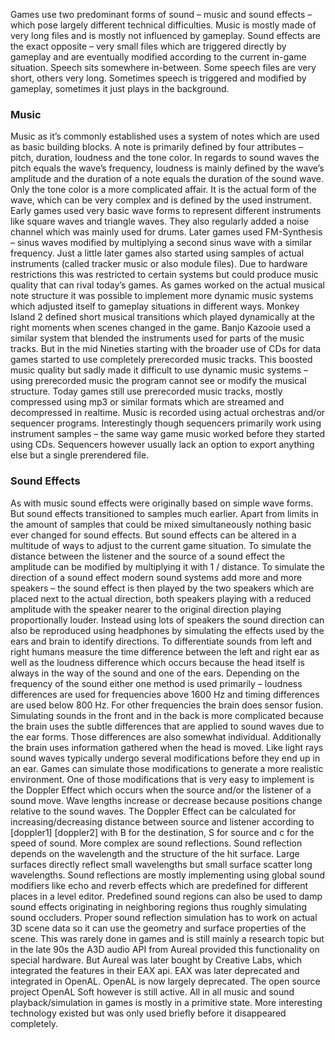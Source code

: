 Games use two predominant forms of sound – music and sound effects – which pose largely different technical difficulties.
Music is mostly made of very long files and is mostly not influenced by gameplay. Sound effects are the exact opposite – very small files which are triggered directly by gameplay and are eventually modified according to the current in-game situation.
Speech sits somewhere in-between. Some speech files are very short, others very long. Sometimes speech is triggered and modified by gameplay, sometimes it just plays in the background.

### Music
Music as it’s commonly established uses a system of notes which are used as basic building blocks. A note is primarily defined by four attributes – pitch, duration, loudness and the tone color. In regards to sound waves the pitch equals the wave’s frequency, loudness is mainly defined by the wave’s amplitude and the duration of a note equals the duration of the sound wave. Only the tone color is a more complicated affair. It is the actual form of the wave, which can be very complex and is defined by the used instrument.
Early games used very basic wave forms to represent different instruments like square waves and triangle waves. They also regularly added a noise channel which was mainly used for drums. Later games used FM-Synthesis – sinus waves modified by multiplying a second sinus wave with a similar frequency. Just a little later games also started using samples of actual instruments (called tracker music or also module files). Due to hardware restrictions this was restricted to certain systems but could produce music quality that can rival today’s games.
As games worked on the actual musical note structure it was possible to implement more dynamic music systems which adjusted itself to gameplay situations in different ways. Monkey Island 2 defined short musical transitions which played dynamically at the right moments when scenes changed in the game. Banjo Kazooie used a similar system that blended the instruments used for parts of the music tracks.
But in the mid Nineties starting with the broader use of CDs for data games started to use completely prerecorded music tracks. This boosted music quality but sadly made it difficult to use dynamic music systems – using prerecorded music the program cannot see or modify the musical structure.
Today games still use prerecorded music tracks, mostly compressed using mp3 or similar formats which are streamed and decompressed in realtime. Music is recorded using actual orchestras and/or sequencer programs. Interestingly though sequencers primarily work using instrument samples – the same way game music worked before they started using CDs. Sequencers however usually lack an option to export anything else but a single prerendered file.

### Sound Effects
As with music sound effects were originally based on simple wave forms. But sound effects transitioned to samples much earlier. Apart from limits in the amount of samples that could be mixed simultaneously nothing basic ever changed for sound effects. But sound effects can be altered in a multitude of ways to adjust to the current game situation. To simulate the distance between the listener and the source of a sound effect the amplitude can be modified by multiplying it with 1 / distance. To simulate the direction of a sound effect modern sound systems add more and more speakers – the sound effect is then played by the two speakers which are placed next to the actual direction, both speakers playing with a reduced amplitude with the speaker nearer to the original direction playing proportionally louder.
Instead using lots of speakers the sound direction can also be reproduced using headphones by simulating the effects used by the ears and brain to identify directions. To differentiate sounds from left and right humans measure the time difference between the left and right ear as well as the loudness difference which occurs because the head itself is always in the way of the sound and one of the ears. Depending on the frequency of the sound either one method is used primarily – loudness differences are used for frequencies above 1600 Hz and timing differences are used below 800 Hz. For other frequencies the brain does sensor fusion. Simulating sounds in the front and in the back is more complicated because the brain uses the subtle differences that are applied to sound waves due to the ear forms. Those differences are also somewhat individual. Additionally the brain uses information gathered when the head is moved.
Like light rays sound waves typically undergo several modifications before they end up in an ear. Games can simulate those modifications to generate a more realistic environment. One of those modifications that is very easy to implement is the Doppler Effect which occurs when the source and/or the listener of a sound move. Wave lengths increase or decrease because positions change relative to the sound waves. The Doppler Effect can be calculated for increasing/decreasing distance between source and listener according to
[doppler1]
[doppler2]
with B for the destination, S for source and c for the speed of sound.
More complex are sound reflections. Sound reflection depends on the wavelength and the structure of the hit surface. Large surfaces directly reflect small wavelengths but small surface scatter long wavelengths. Sound reflections are mostly implementing using global sound modifiers like echo and reverb effects which are predefined for different places in a level editor. Predefined sound regions can also be used to damp sound effects originating in neighboring regions thus roughly simulating sound occluders.
Proper sound reflection simulation has to work on actual 3D scene data so it can use the geometry and surface properties of the scene. This was rarely done in games and is still mainly a research topic but in the late 90s the A3D audio API from Aureal provided this functionality on special hardware. But Aureal was later bought by Creative Labs, which integrated the features in their EAX api. EAX was later deprecated and integrated in OpenAL. OpenAL is now largely deprecated. The open source project OpenAL Soft however is still active.
All in all music and sound playback/simulation in games is mostly in a primitive state. More interesting technology existed but was only used briefly before it disappeared completely.